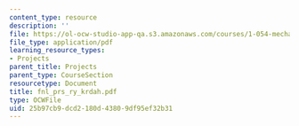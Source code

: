 ```yaml
---
content_type: resource
description: ''
file: https://ol-ocw-studio-app-qa.s3.amazonaws.com/courses/1-054-mechanics-and-design-of-concrete-structures-spring-2004/25b97cb9dcd2180d43809df95ef32b31_fnl_prs_ry_krdah.pdf
file_type: application/pdf
learning_resource_types:
- Projects
parent_title: Projects
parent_type: CourseSection
resourcetype: Document
title: fnl_prs_ry_krdah.pdf
type: OCWFile
uid: 25b97cb9-dcd2-180d-4380-9df95ef32b31
---
```

